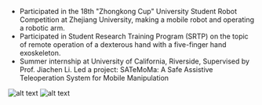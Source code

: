 - Participated in the 18th "Zhongkong Cup" University Student Robot Competition at Zhejiang University, making a mobile robot and operating a robotic arm.
- Participated in Student Research Training Program (SRTP) on the topic of remote operation of a dexterous hand with a five-finger hand exoskeleton.
- Summer internship at University of California, Riverside, Supervised by Prof. Jiachen Li. Led a project: SATeMoMa: A Safe Assistive Teleoperation System for Mobile Manipulation

![alt text](../static/assets/img/allegro.gif)
![alt text](../static/assets/img/allegro2.gif)
